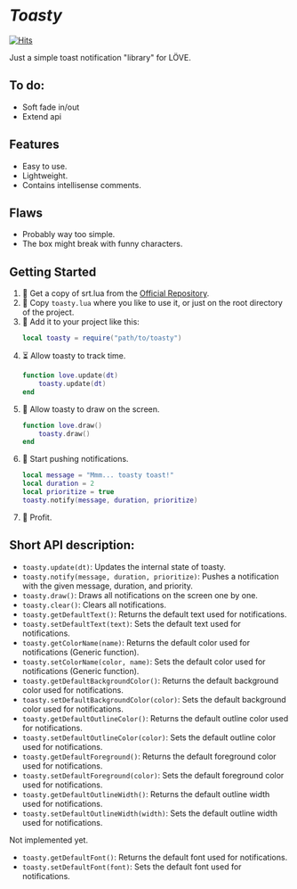 # *Toasty*
[![Hits](https://hits.seeyoufarm.com/api/count/incr/badge.svg?url=https%3A%2F%2Fgithub.com%2Falejandro-alzate%2Ftoasty&count_bg=%2379C83D&title_bg=%23555555&icon=&icon_color=%23E7E7E7&title=Visits&edge_flat=false)](https://hits.seeyoufarm.com)

Just a simple toast notification "library" for LÖVE.

## To do:
- Soft fade in/out
- Extend api

## Features
- Easy to use.
- Lightweight.
- Contains intellisense comments.

## Flaws
- Probably way too simple.
- The box might break with funny characters.

## Getting Started
1. 📡 Get a copy of srt.lua from the [Official Repository](https://github.com/alejandro-alzate/toasty).
2. 💾 Copy `toasty.lua` where you like to use it, or just on the root directory of the project.
3. 🔧 Add it to your project like this:
	```lua
	local toasty = require("path/to/toasty")
	```
4. ⏳ Allow toasty to track time.
	```lua
	function love.update(dt)
		toasty.update(dt)
	end
	```
5. 🎨 Allow toasty to draw on the screen.
	```lua
	function love.draw()
		toasty.draw()
	end
	```
4. 💬 Start pushing notifications.
	```lua
	local message = "Mmm... toasty toast!"
	local duration = 2
	local prioritize = true
	toasty.notify(message, duration, prioritize)
	```
5. 💎 Profit.

## Short API description:
- `toasty.update(dt)`: Updates the internal state of toasty.
- `toasty.notify(message, duration, prioritize)`: Pushes a notification with the given message, duration, and priority.
- `toasty.draw()`: Draws all notifications on the screen one by one.
- `toasty.clear()`: Clears all notifications.
- `toasty.getDefaultText()`: Returns the default text used for notifications.
- `toasty.setDefaultText(text)`: Sets the default text used for notifications.
- `toasty.getColorName(name)`: Returns the default color used for notifications (Generic function).
- `toasty.setColorName(color, name)`: Sets the default color used for notifications (Generic function).
- `toasty.getDefaultBackgroundColor()`: Returns the default background color used for notifications.
- `toasty.setDefaultBackgroundColor(color)`: Sets the default background color used for notifications.
- `toasty.getDefaultOutlineColor()`: Returns the default outline color used for notifications.
- `toasty.setDefaultOutlineColor(color)`: Sets the default outline color used for notifications.
- `toasty.getDefaultForeground()`: Returns the default foreground color used for notifications.
- `toasty.setDefaultForeground(color)`: Sets the default foreground color used for notifications.
- `toasty.getDefaultOutlineWidth()`: Returns the default outline width used for notifications.
- `toasty.setDefaultOutlineWidth(width)`: Sets the default outline width used for notifications.

Not implemented yet.
- `toasty.getDefaultFont()`: Returns the default font used for notifications.
- `toasty.setDefaultFont(font)`: Sets the default font used for notifications.
